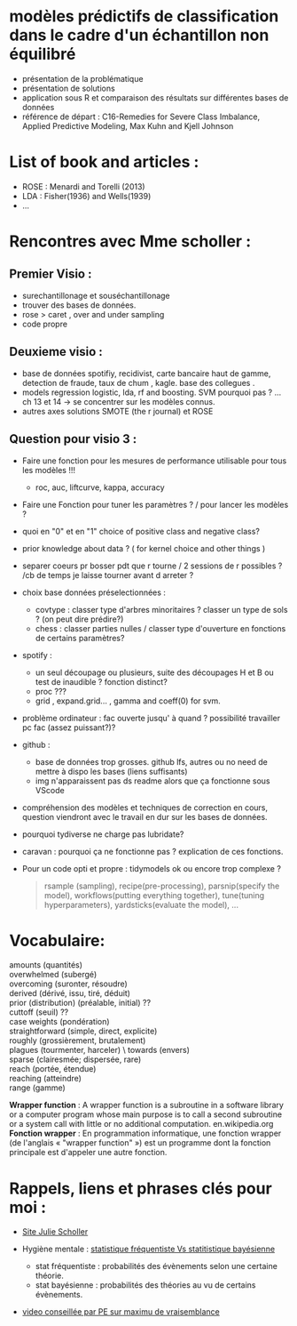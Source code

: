 #  modèles prédictifs de classification dans le cadre d'un échantillon non équilibré
  * présentation de la problématique
  * présentation de solutions
  * application sous R et comparaison des résultats sur différentes bases de données
  * référence de départ : C16-Remedies for Severe Class Imbalance, Applied Predictive Modeling, 
    Max Kuhn and Kjell Johnson 

# List of book and articles : 

- ROSE : Menardi and Torelli (2013)
- LDA : Fisher(1936) and Wells(1939)
- ...

# Rencontres avec Mme scholler : 

## Premier Visio :
- surechantillonage et souséchantillonage
- trouver des bases de données. 
- rose > caret , over and under sampling
- code propre

## Deuxieme visio : 

- base de données 
spotifiy, recidivist, carte bancaire haut de gamme, detection de fraude, taux de chum , kagle. base des collegues . 
- models
regression logistic, lda, rf and boosting. SVM pourquoi pas ? ... ch 13 et 14 -> se concentrer sur les modèles connus. 
- autres axes solutions
SMOTE (the r journal) et ROSE 

## Question pour visio 3 :

- Faire une fonction pour les mesures de performance utilisable pour tous les modèles !!!
  - roc, auc, liftcurve, kappa, accuracy

- Faire une Fonction pour tuner les paramètres ? / pour lancer les modèles ?

- quoi en "0" et en "1" choice of positive class and negative class?

- prior knowledge about data ? ( for kernel choice and other things )

- separer coeurs pr bosser pdt que r tourne / 2 sessions de r possibles ? /cb de temps je laisse tourner avant d arreter ?

- choix base données préselectionnées :
  - covtype : classer type d'arbres minoritaires ? classer un type de sols ? (on peut dire prédire?)
  - chess : classer parties nulles / classer type d'ouverture en fonctions de certains paramètres?
- spotify : 
  - un seul découpage ou plusieurs, suite des découpages H et B ou test de inaudible ? fonction distinct? 
  - proc ???
  - grid , expand.grid... , gamma and coeff(0) for svm.
- problème ordinateur : fac ouverte jusqu' à quand ? possibilité travailler pc fac (assez puissant?)?
- github : 
  - base de données trop grosses. github lfs, autres ou no need de mettre à dispo les bases (liens suffisants)
  - img n'apparaissent pas ds readme alors que ça fonctionne sous VScode
- compréhension des modèles et techniques de correction en cours, question viendront avec le travail en dur sur les bases de données. 
- pourquoi tydiverse ne charge pas lubridate?
- caravan : pourquoi ça ne fonctionne pas ? explication de ces fonctions.
- Pour un code opti et propre : tidymodels ok ou encore trop complexe ? 
  > rsample (sampling), recipe(pre-processing), parsnip(specify the model), workflows(putting everything together), tune(tuning hyperparameters), yardsticks(evaluate the model), ...

# Vocabulaire:
amounts (quantités) \
overwhelmed (subergé) \
overcoming (suronter, résoudre) \
derived (dérivé, issu, tiré, déduit) \
prior (distribution) (préalable, initial) ?? \
cuttoff (seuil) ?? \
case weights (pondération) \
straightforward (simple, direct, explicite) \
roughly (grossièrement, brutalement) \
plagues (tourmenter, harceler) \ 
towards (envers) \
sparse (clairesmée; dispersée, rare) \
reach (portée, étendue) \
reaching (atteindre) \
range (gamme)

**Wrapper function** : A wrapper function is a subroutine in a software library or a computer program whose main purpose is to call a second subroutine or a system call with little or no additional computation. en.wikipedia.org
**Fonction wrapper** : En programmation informatique, une fonction wrapper (de l'anglais « "wrapper function" ») est un programme dont la fonction principale est d'appeler une autre fonction. 

# Rappels, liens et phrases clés pour moi :

- [Site Julie Scholler](https://juliescholler.gitlab.io/)

- Hygiène mentale : [statistique fréquentiste Vs statitistique bayésienne](https://www.youtube.com/watch?v=x-2uVNze56s&t=1221s) 
    - stat fréquentiste : probabilités des évènements selon une certaine théorie.
    - stat bayésienne : probabilités des théories au vu de certains évènements.

- [video conseillée par PE sur maximu de vraisemblance](https://www.youtube.com/watch?v=VOIhswqFWVc) 
